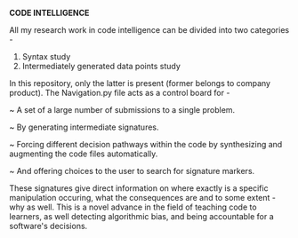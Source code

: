 
**CODE INTELLIGENCE**

All my research work in code intelligence can be divided into two categories - 

1. Syntax study 
2. Intermediately generated data points study

In this repository, only the latter is present (former belongs to company product). 
The Navigation.py file acts as a control board for - 

~ A set of a large number of submissions to a single problem.

~ By generating intermediate signatures.

~ Forcing different decision pathways within the code by synthesizing and augmenting the code files automatically.

~ And offering choices to the user to search for signature markers.

These signatures give direct information on where exactly is a specific manipulation occuring, what the consequences are and to some extent - why as well.
This is a novel advance in the field of teaching code to learners, as well detecting algorithmic bias, and being accountable for a software's decisions.
